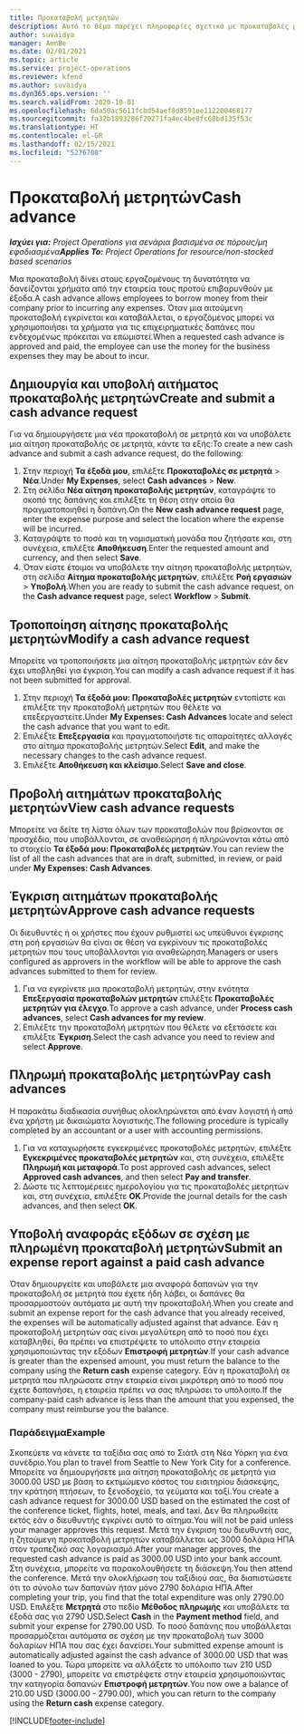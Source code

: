 ```yaml
---
title: Προκαταβολή μετρητών
description: Αυτό το θέμα παρέχει πληροφορίες σχετικά με προκαταβολές μετρητών.
author: suvaidya
manager: AnnBe
ms.date: 02/01/2021
ms.topic: article
ms.service: project-operations
ms.reviewer: kfend
ms.author: suvaidya
ms.dyn365.ops.version: ''
ms.search.validFrom: 2020-10-01
ms.openlocfilehash: 6da50ac5611fcbd54aef8d8591ee112200468177
ms.sourcegitcommit: fa32b1893286f20271fa4ec4be8fc68bd135f53c
ms.translationtype: HT
ms.contentlocale: el-GR
ms.lasthandoff: 02/15/2021
ms.locfileid: "5276708"
---
```

# <a name="cash-advance"></a><span data-ttu-id="2d6f0-103">Προκαταβολή μετρητών</span><span class="sxs-lookup"><span data-stu-id="2d6f0-103">Cash advance</span></span>

<span data-ttu-id="2d6f0-104">_**Ισχύει για:** Project Operations για σενάρια βασισμένα σε πόρους/μη εφοδιασμένα_</span><span class="sxs-lookup"><span data-stu-id="2d6f0-104">_**Applies To:** Project Operations for resource/non-stocked based scenarios_</span></span>

<span data-ttu-id="2d6f0-105">Μια προκαταβολή δίνει στους εργαζομένους τη δυνατότητα να δανείζονται χρήματα από την εταιρεία τους προτού επιβαρυνθούν με έξοδα.</span><span class="sxs-lookup"><span data-stu-id="2d6f0-105">A cash advance allows employees to borrow money from their company prior to incurring any expenses.</span></span> <span data-ttu-id="2d6f0-106">Όταν μια αιτούμενη προκαταβολή εγκρίνεται και καταβάλλεται, ο εργαζόμενος μπορεί να χρησιμοποιήσει τα χρήματα για τις επιχειρηματικές δαπάνες που ενδεχομένως πρόκειται να επωμιστεί.</span><span class="sxs-lookup"><span data-stu-id="2d6f0-106">When a requested cash advance is approved and paid, the employee can use the money for the business expenses they may be about to incur.</span></span> 

## <a name="create-and-submit-a-cash-advance-request"></a><span data-ttu-id="2d6f0-107">Δημιουργία και υποβολή αιτήματος προκαταβολής μετρητών</span><span class="sxs-lookup"><span data-stu-id="2d6f0-107">Create and submit a cash advance request</span></span>
<span data-ttu-id="2d6f0-108">Για να δημιουργήσετε μια νέα προκαταβολή σε μετρητά και να υποβάλετε μια αίτηση προκαταβολής σε μετρητά, κάντε τα εξής:</span><span class="sxs-lookup"><span data-stu-id="2d6f0-108">To create a new cash advance and submit a cash advance request, do the following:</span></span> 

1. <span data-ttu-id="2d6f0-109">Στην περιοχή **Τα έξοδά μου**, επιλέξτε **Προκαταβολές σε μετρητά** > **Νέα**.</span><span class="sxs-lookup"><span data-stu-id="2d6f0-109">Under **My Expenses**, select **Cash advances** > **New**.</span></span> 
2. <span data-ttu-id="2d6f0-110">Στη σελίδα **Νέα αίτηση προκαταβολής μετρητών**, καταγράψτε το σκοπό της δαπάνης και επιλέξτε τη θέση στην οποία θα πραγματοποιηθεί η δαπάνη.</span><span class="sxs-lookup"><span data-stu-id="2d6f0-110">On the **New cash advance request** page, enter the expense purpose and select the location where the expense will be incurred.</span></span>
3. <span data-ttu-id="2d6f0-111">Καταγράψτε το ποσό και τη νομισματική μονάδα που ζητήσατε και, στη συνέχεια, επιλέξτε **Αποθήκευση**.</span><span class="sxs-lookup"><span data-stu-id="2d6f0-111">Enter the requested amount and currency, and then select **Save**.</span></span> 
4. <span data-ttu-id="2d6f0-112">Όταν είστε έτοιμοι να υποβάλετε την αίτηση προκαταβολής μετρητών, στη σελίδα **Αίτημα προκαταβολής μετρητών**, επιλέξτε **Ροή εργασιών** > **Υποβολή**.</span><span class="sxs-lookup"><span data-stu-id="2d6f0-112">When you are ready to submit the cash advance request, on the **Cash advance request** page, select **Workflow** > **Submit**.</span></span>

## <a name="modify-a-cash-advance-request"></a><span data-ttu-id="2d6f0-113">Τροποποίηση αίτησης προκαταβολής μετρητών</span><span class="sxs-lookup"><span data-stu-id="2d6f0-113">Modify a cash advance request</span></span>

<span data-ttu-id="2d6f0-114">Μπορείτε να τροποποιήσετε μια αίτηση προκαταβολής μετρητών εάν δεν έχει υποβληθεί για έγκριση.</span><span class="sxs-lookup"><span data-stu-id="2d6f0-114">You can modify a cash advance request if it has not been submitted for approval.</span></span>

1. <span data-ttu-id="2d6f0-115">Στην περιοχή **Τα έξοδά μου: Προκαταβολές μετρητών** εντοπίστε και επιλέξτε την προκαταβολή μετρητών που θέλετε να επεξεργαστείτε.</span><span class="sxs-lookup"><span data-stu-id="2d6f0-115">Under **My Expenses: Cash Advances** locate and select the cash advance that you want to edit.</span></span>
2. <span data-ttu-id="2d6f0-116">Επιλέξτε **Επεξεργασία** και πραγματοποιήστε τις απαραίτητες αλλαγές στο αίτημα προκαταβολής μετρητών.</span><span class="sxs-lookup"><span data-stu-id="2d6f0-116">Select **Edit**, and make the necessary changes to the cash advance request.</span></span> 
3. <span data-ttu-id="2d6f0-117">Επιλέξτε **Αποθήκευση και κλείσιμο**.</span><span class="sxs-lookup"><span data-stu-id="2d6f0-117">Select **Save and close**.</span></span>


## <a name="view-cash-advance-requests"></a><span data-ttu-id="2d6f0-118">Προβολή αιτημάτων προκαταβολής μετρητών</span><span class="sxs-lookup"><span data-stu-id="2d6f0-118">View cash advance requests</span></span>
<span data-ttu-id="2d6f0-119">Μπορείτε να δείτε τη λίστα όλων των προκαταβολών που βρίσκονται σε προσχέδιο, που υποβάλλονται, σε αναθεώρηση ή πληρώνονται κάτω από το στοιχείο **Τα έξοδά μου: Προκαταβολές μετρητών**.</span><span class="sxs-lookup"><span data-stu-id="2d6f0-119">You can review the list of all the cash advances that are in draft, submitted, in review, or paid under **My Expenses: Cash Advances**.</span></span> 

## <a name="approve-cash-advance-requests"></a><span data-ttu-id="2d6f0-120">Έγκριση αιτημάτων προκαταβολής μετρητών</span><span class="sxs-lookup"><span data-stu-id="2d6f0-120">Approve cash advance requests</span></span>

<span data-ttu-id="2d6f0-121">Οι διευθυντές ή οι χρήστες που έχουν ρυθμιστεί ως υπεύθυνοι έγκρισης στη ροή εργασιών θα είναι σε θέση να εγκρίνουν τις προκαταβολές μετρητών που τους υποβάλλονται για αναθεώρηση.</span><span class="sxs-lookup"><span data-stu-id="2d6f0-121">Managers or users configured as approvers in the workflow will be able to approve the cash advances submitted to them for review.</span></span> 

1. <span data-ttu-id="2d6f0-122">Για να εγκρίνετε μια προκαταβολή μετρητών, στην ενότητα **Επεξεργασία προκαταβολών μετρητών** επιλέξτε **Προκαταβολές μετρητών για έλεγχο**.</span><span class="sxs-lookup"><span data-stu-id="2d6f0-122">To approve a cash advance, under **Process cash advances**, select **Cash advances for my review**.</span></span>
2. <span data-ttu-id="2d6f0-123">Επιλέξτε την προκαταβολή μετρητών που θέλετε να εξετάσετε και επιλέξτε **Έγκριση**.</span><span class="sxs-lookup"><span data-stu-id="2d6f0-123">Select the cash advance you need to review and select **Approve**.</span></span>  

## <a name="pay-cash-advances"></a><span data-ttu-id="2d6f0-124">Πληρωμή προκαταβολής μετρητών</span><span class="sxs-lookup"><span data-stu-id="2d6f0-124">Pay cash advances</span></span> 
<span data-ttu-id="2d6f0-125">Η παρακάτω διαδικασία συνήθως ολοκληρώνεται από έναν λογιστή ή από ένα χρήστη με δικαιώματα λογιστικής.</span><span class="sxs-lookup"><span data-stu-id="2d6f0-125">The following procedure is typically completed by an accountant or a user with accounting permissions.</span></span>

1. <span data-ttu-id="2d6f0-126">Για να καταχωρήσετε εγκεκριμένες προκαταβολές μετρητών, επιλέξτε **Εγκεκριμένες προκαταβολές μετρητών** και, στη συνέχεια, επιλέξτε **Πληρωμή και μεταφορά**.</span><span class="sxs-lookup"><span data-stu-id="2d6f0-126">To post approved cash advances, select **Approved cash advances**, and then select **Pay and transfer**.</span></span>  
2. <span data-ttu-id="2d6f0-127">Δώστε τις λεπτομέρειες ημερολογίου για τις προκαταβολές μετρητών και, στη συνέχεια, επιλέξτε **OK**.</span><span class="sxs-lookup"><span data-stu-id="2d6f0-127">Provide the journal details for the cash advances, and then select **OK**.</span></span> 

## <a name="submit-an-expense-report-against-a-paid-cash-advance"></a><span data-ttu-id="2d6f0-128">Υποβολή αναφοράς εξόδων σε σχέση με πληρωμένη προκαταβολή μετρητών</span><span class="sxs-lookup"><span data-stu-id="2d6f0-128">Submit an expense report against a paid cash advance</span></span> 

<span data-ttu-id="2d6f0-129">Όταν δημιουργείτε και υποβάλετε μια αναφορά δαπανών για την προκαταβολή σε μετρητά που έχετε ήδη λάβει, οι δαπάνες θα προσαρμοστούν αυτόματα με αυτή την προκαταβολή.</span><span class="sxs-lookup"><span data-stu-id="2d6f0-129">When you create and submit an expense report for the cash advance that you already received, the expenses will be automatically adjusted against that advance.</span></span> <span data-ttu-id="2d6f0-130">Εάν η προκαταβολή μετρητών σας είναι μεγαλύτερη από το ποσό που έχει καταβληθεί, θα πρέπει να επιστρέψετε το υπόλοιπο στην εταιρεία χρησιμοποιώντας την εξόδων **Επιστροφή μετρητών**.</span><span class="sxs-lookup"><span data-stu-id="2d6f0-130">If your cash advance is greater than the expensed amount, you must return the balance to the company using the **Return cash** expense category.</span></span> <span data-ttu-id="2d6f0-131">Εάν η προκαταβολή σε μετρητά που πληρώσατε στην εταιρεία είναι μικρότερη από το ποσό που έχετε δαπανήσει, η εταιρεία πρέπει να σας πληρώσει το υπόλοιπο.</span><span class="sxs-lookup"><span data-stu-id="2d6f0-131">If the company-paid cash advance is less than the amount that you expensed, the company must reimburse you the balance.</span></span> 

### <a name="example"></a><span data-ttu-id="2d6f0-132">Παράδειγμα</span><span class="sxs-lookup"><span data-stu-id="2d6f0-132">Example</span></span>
<span data-ttu-id="2d6f0-133">Σκοπεύετε να κάνετε τα ταξίδια σας από το Σιάτλ στη Νέα Υόρκη για ένα συνέδριο.</span><span class="sxs-lookup"><span data-stu-id="2d6f0-133">You plan to travel from Seattle to New York City for a conference.</span></span> <span data-ttu-id="2d6f0-134">Μπορείτε να δημιουργήσετε μια αίτηση προκαταβολής σε μετρητά για 3000.00 USD με βάση το εκτιμώμενο κόστος του εισιτηρίου διάσκεψης, την κράτηση πτήσεων, το ξενοδοχείο, τα γεύματα και ταξί.</span><span class="sxs-lookup"><span data-stu-id="2d6f0-134">You create a cash advance request for 3000.00 USD based on the estimated the cost of the conference ticket, flights, hotel, meals, and taxi.</span></span> <span data-ttu-id="2d6f0-135">Δεν θα πληρωθείτε εκτός εάν ο διευθυντής εγκρίνει αυτό το αίτημα.</span><span class="sxs-lookup"><span data-stu-id="2d6f0-135">You will not be paid unless your manager approves this request.</span></span> <span data-ttu-id="2d6f0-136">Μετά την έγκριση του διευθυντή σας, η ζητούμενη προκαταβολή μετρητών καταβάλλεται ως 3000 δολάρια ΗΠΑ στον τραπεζικό σας λογαριασμό.</span><span class="sxs-lookup"><span data-stu-id="2d6f0-136">After your manager approves, the requested cash advance is paid as 3000.00 USD into your bank account.</span></span> <span data-ttu-id="2d6f0-137">Στη συνέχεια, μπορείτε να παρακολουθήσετε τη διάσκεψη.</span><span class="sxs-lookup"><span data-stu-id="2d6f0-137">You then attend the conference.</span></span> <span data-ttu-id="2d6f0-138">Μετά την ολοκλήρωση του ταξιδιού σας, θα διαπιστώσετε ότι το σύνολο των δαπανών ήταν μόνο 2790 δολάρια ΗΠΑ.</span><span class="sxs-lookup"><span data-stu-id="2d6f0-138">After completing your trip, you find that the total expenditure was only 2790.00 USD.</span></span> <span data-ttu-id="2d6f0-139">Επιλέξτε **Μετρητά** στο πεδίο **Μέθοδος πληρωμής** και υποβάλετε τα έξοδά σας για 2790 USD.</span><span class="sxs-lookup"><span data-stu-id="2d6f0-139">Select **Cash** in the **Payment method** field, and submit your expense for 2790.00 USD.</span></span> <span data-ttu-id="2d6f0-140">Το ποσό δαπάνης που υποβάλλεται προσαρμόζεται αυτόματα σε σχέση με την προκαταβολή των 3000 δολαρίων ΗΠΑ που σας έχει δανείσει.</span><span class="sxs-lookup"><span data-stu-id="2d6f0-140">Your submitted expense amount is automatically adjusted against the cash advance of 3000.00 USD that was loaned to you.</span></span> <span data-ttu-id="2d6f0-141">Τώρα μπορείτε να αλλάξετε το υπόλοιπο των 210 USD (3000 - 2790), μπορείτε να επιστρέψετε στην εταιρεία χρησιμοποιώντας την κατηγορία δαπανών **Επιστροφή μετρητών**.</span><span class="sxs-lookup"><span data-stu-id="2d6f0-141">You now owe a balance of 210.00 USD (3000.00 - 2790.00), which you can return to the company using the **Return cash** expense category.</span></span>



[!INCLUDE[footer-include](../includes/footer-banner.md)]